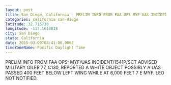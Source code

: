 ```yaml
---
layout: post
title: San Diego, California - PRELIM INFO FROM FAA OPS MYF UAS INCIDENT 1541P SCT ADVISED MILITARY OILER 77 C130
categories: california san-diego
latitude: 32.715738
longitude: -117.1610838
city: San Diego
state: California
date: 2015-03-09T08:41:00.000Z
timeZoneName: Pacific Daylight Time
---
```


PRELIM INFO FROM FAA OPS: MYF/UAS INCIDENT/1541P/SCT ADVISED MILITARY OILER 77, C130, REPORTED A WHITE OBJECT POSSIBLY A UAS PASSED 400 FEET BELOW LEFT WING WHILE AT 6,000 FEET 7 E MYF. LEO NOT NOTIFIED. 